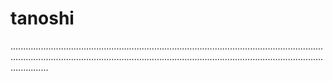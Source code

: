 # tanoshi

.......................................................................................................................................................................................................................................................................